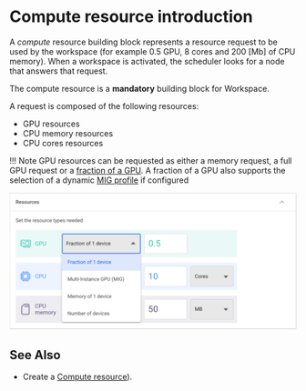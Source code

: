 
# Compute resource introduction


A _compute_ resource building block represents a resource request to be used by the workspace (for example 0.5 GPU, 8 cores and 200 [Mb] of CPU memory). When a workspace is activated, the scheduler looks for a node that answers that request. 

The compute resource is a __mandatory__ building block for Workspace.
 
A request is composed of the following resources: 

* GPU resources
* CPU memory resources
* CPU cores resources

!!! Note
    GPU resources can be requested as either a memory request, a full GPU request or a [fraction of a GPU](../../../scheduling/fractions.md#runai-fractions). A fraction of a GPU also supports the selection of a dynamic [MIG profile](../../../scheduling/fractions.md#dynamic-mig) if configured


![](img/7-compute-form.png)


## See Also

* Create a [Compute resource](../create/create-compute.md)). 